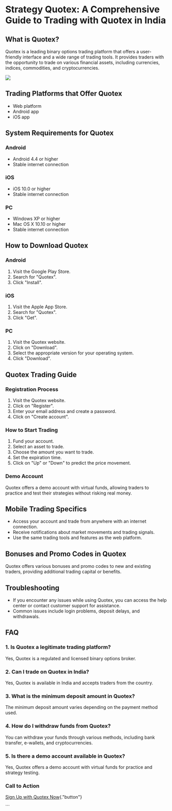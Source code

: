 # Strategy Quotex: A Comprehensive Guide to Trading with Quotex in India

## What is Quotex?

Quotex is a leading binary options trading platform that offers a
user-friendly interface and a wide range of trading tools. It provides
traders with the opportunity to trade on various financial assets,
including currencies, indices, commodities, and cryptocurrencies.

[![](https://static.quotex.io/files/4_en/300_250.jpg)](https://traff.sbs/brokerqxlid)

## Trading Platforms that Offer Quotex

-   Web platform
-   Android app
-   iOS app

## System Requirements for Quotex

### Android

-   Android 4.4 or higher
-   Stable internet connection

### iOS

-   iOS 10.0 or higher
-   Stable internet connection

### PC

-   Windows XP or higher
-   Mac OS X 10.10 or higher
-   Stable internet connection

## How to Download Quotex

### Android

1.  Visit the Google Play Store.
2.  Search for "Quotex".
3.  Click "Install".

### iOS

1.  Visit the Apple App Store.
2.  Search for "Quotex".
3.  Click "Get".

### PC

1.  Visit the Quotex website.
2.  Click on "Download".
3.  Select the appropriate version for your operating system.
4.  Click "Download".

## Quotex Trading Guide

### Registration Process

1.  Visit the Quotex website.
2.  Click on "Register".
3.  Enter your email address and create a password.
4.  Click on "Create account".

### How to Start Trading

1.  Fund your account.
2.  Select an asset to trade.
3.  Choose the amount you want to trade.
4.  Set the expiration time.
5.  Click on "Up" or "Down" to predict the price movement.

### Demo Account

Quotex offers a demo account with virtual funds, allowing traders to
practice and test their strategies without risking real money.

## Mobile Trading Specifics

-   Access your account and trade from anywhere with an internet
    connection.
-   Receive notifications about market movements and trading signals.
-   Use the same trading tools and features as the web platform.

## Bonuses and Promo Codes in Quotex

Quotex offers various bonuses and promo codes to new and existing
traders, providing additional trading capital or benefits.

## Troubleshooting

-   If you encounter any issues while using Quotex, you can access the
    help center or contact customer support for assistance.
-   Common issues include login problems, deposit delays, and
    withdrawals.

## FAQ

### 1. Is Quotex a legitimate trading platform?

Yes, Quotex is a regulated and licensed binary options broker.

### 2. Can I trade on Quotex in India?

Yes, Quotex is available in India and accepts traders from the country.

### 3. What is the minimum deposit amount in Quotex?

The minimum deposit amount varies depending on the payment method used.

### 4. How do I withdraw funds from Quotex?

You can withdraw your funds through various methods, including bank
transfer, e-wallets, and cryptocurrencies.

### 5. Is there a demo account available in Quotex?

Yes, Quotex offers a demo account with virtual funds for practice and
strategy testing.

### Call to Action

[Sign Up with Quotex
Now](\%22https://traff.sbs/brokerqxsignup\%22){."button"}

\`\`\`

